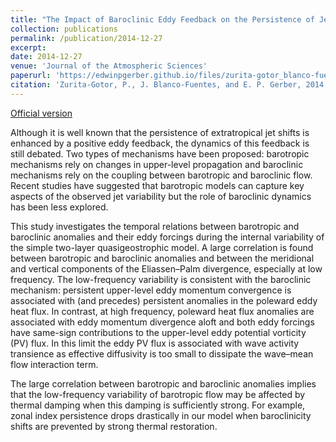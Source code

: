 ```yaml
---
title: "The Impact of Baroclinic Eddy Feedback on the Persistence of Jet Variability in the Two-Layer Model"
collection: publications
permalink: /publication/2014-12-27
excerpt: 
date: 2014-12-27
venue: 'Journal of the Atmospheric Sciences'
paperurl: 'https://edwinpgerber.github.io/files/zurita-gotor_blanco-fuentes_gerber-JAS-2014.pdf'
citation: 'Zurita-Gotor, P., J. Blanco-Fuentes, and E. P. Gerber, 2014: The impact of baroclinic eddy feedback on the persistence of jet variability in the two layer model. <i>J. Atmos. Sci.</i>, <b>71</b>, 410-429, doi:10.1175/JAS-D-13-0102.1.'
---
```


[Official version](https://doi.org/10.1175/JAS-D-13-0102.1)

Although it is well known that the persistence of extratropical jet shifts is enhanced by a positive eddy feedback, the dynamics of this feedback is still debated. Two types of mechanisms have been proposed: barotropic mechanisms rely on changes in upper-level propagation and baroclinic mechanisms rely on the coupling between barotropic and baroclinic flow. Recent studies have suggested that barotropic models can capture key aspects of the observed jet variability but the role of baroclinic dynamics has been less explored.

This study investigates the temporal relations between barotropic and baroclinic anomalies and their eddy forcings during the internal variability of the simple two-layer quasigeostrophic model. A large correlation is found between barotropic and baroclinic anomalies and between the meridional and vertical components of the Eliassen–Palm divergence, especially at low frequency. The low-frequency variability is consistent with the baroclinic mechanism: persistent upper-level eddy momentum convergence is associated with (and precedes) persistent anomalies in the poleward eddy heat flux. In contrast, at high frequency, poleward heat flux anomalies are associated with eddy momentum divergence aloft and both eddy forcings have same-sign contributions to the upper-level eddy potential vorticity (PV) flux. In this limit the eddy PV flux is associated with wave activity transience as effective diffusivity is too small to dissipate the wave–mean flow interaction term.

The large correlation between barotropic and baroclinic anomalies implies that the low-frequency variability of barotropic flow may be affected by thermal damping when this damping is sufficiently strong. For example, zonal index persistence drops drastically in our model when baroclinicity shifts are prevented by strong thermal restoration.
